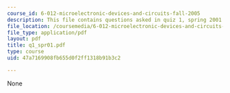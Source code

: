 ```yaml
---
course_id: 6-012-microelectronic-devices-and-circuits-fall-2005
description: This file contains questions asked in quiz 1, spring 2001.
file_location: /coursemedia/6-012-microelectronic-devices-and-circuits-fall-2005/47a7169908fb655d0f2ff1318b91b3c2_q1_spr01.pdf
file_type: application/pdf
layout: pdf
title: q1_spr01.pdf
type: course
uid: 47a7169908fb655d0f2ff1318b91b3c2

---
```

None